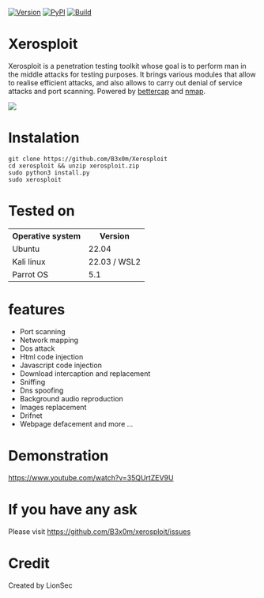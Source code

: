 
[![Version](https://img.shields.io/badge/Xerosploit-Version_1.0-brightgreen.svg?maxAge=259200)]()
[![PyPI](https://img.shields.io/badge/Python-3.10-blue.svg)]()
[![Build](https://img.shields.io/badge/Supported_OS-linux-orange.svg)]()

Xerosploit
=
Xerosploit is a penetration testing toolkit whose goal is to perform man in the middle attacks for testing purposes. It brings various modules that allow to realise efficient attacks, and also allows to carry out denial of service attacks and port scanning.
Powered by <a href="https://www.bettercap.org"> bettercap</a> and <a href="https://www.bettercap.org"> nmap</a>.

![](http://i.imgur.com/bbr48Ep.png)




Instalation
=

    git clone https://github.com/B3x0m/Xerosploit
    cd xerosploit && unzip xerosploit.zip
    sudo python3 install.py
    sudo xerosploit


Tested on
=

<table>
    <tr>
        <th>Operative system</th>
        <th> Version </th>
    </tr>
    <tr>
        <td>Ubuntu</td>
        <td> 22.04 </td>
    </tr>
    <tr>
        <td>Kali linux</td>
        <td> 22.03 / WSL2 </td>
    </tr>
    <tr>
        <td>Parrot OS</td>
        <td>5.1 </td>
    </tr>
</table>



features 
=
- Port scanning
- Network mapping
- Dos attack
- Html code injection
- Javascript code injection
- Download intercaption and replacement
- Sniffing
- Dns spoofing
- Background audio reproduction
- Images replacement
- Drifnet
- Webpage defacement and more ...

Demonstration
=
https://www.youtube.com/watch?v=35QUrtZEV9U

If you have any ask
=

Please visit https://github.com/B3x0m/xerosploit/issues

Credit
=

Created by LionSec
